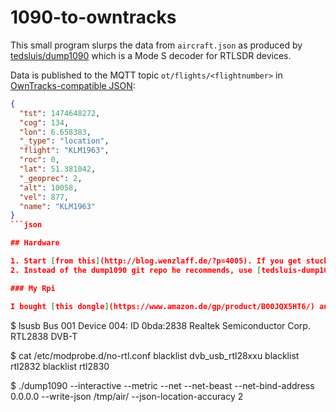 # 1090-to-owntracks

This small program slurps the data from `aircraft.json` as produced by [tedsluis/dump1090](https://github.com/tedsluis/dump1090) which is a Mode S decoder for RTLSDR devices.

Data is published to the MQTT topic `ot/flights/<flightnumber>` in [OwnTracks-compatible JSON](http://owntracks.org/booklet/tech/json/):

```json
{
  "tst": 1474648272,
  "cog": 134,
  "lon": 6.658383,
  "_type": "location",
  "flight": "KLM1963",
  "roc": 0,
  "lat": 51.381042,
  "_geoprec": 2,
  "alt": 10058,
  "vel": 877,
  "name": "KLM1963"
}
```json

## Hardware

1. Start [from this](http://blog.wenzlaff.de/?p=4005). If you get stuck, read [this long English page](http://www.satsignal.eu/raspberry-pi/dump1090.html)
2. Instead of the dump1090 git repo he recommends, use [tedsluis-dump1090](https://github.com/tedsluis/dump1090)

### My Rpi

I bought [this dongle](https://www.amazon.de/gp/product/B00JQX5HT6/) and simply plugged it in.

```
$ lsusb
Bus 001 Device 004: ID 0bda:2838 Realtek Semiconductor Corp. RTL2838 DVB-T

$ cat /etc/modprobe.d/no-rtl.conf
blacklist dvb_usb_rtl28xxu
blacklist rtl2832
blacklist rtl2830

$ ./dump1090 --interactive --metric --net --net-beast --net-bind-address 0.0.0.0 --write-json /tmp/air/ --json-location-accuracy 2
```
